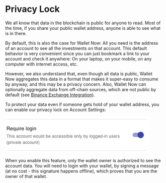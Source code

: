 # Privacy Lock

We all know that data in the blockchain is public for anyone to read. Most of the time, if you share your public wallet address, anyone is able to see what is in there.

By default, this is also the case for Wallet Now: All you need is the address of an account to see all the investments on that account. This default behavior is very convenient since you can just bookmark a link to your account and check it anywhere: On your laptop, on your mobile, on any computer with internet access, etc.

However, we also understand that, even though all data is public, Wallet Now aggregates this data in a format that makes it super-easy to consume by anyway, and this may be a privacy concern. Also, Wallet Now can optionally aggregate data from off-chain sources, which are not public by default \(see [Binance Exchange  Integration](binance-exchange-integration.md)\).

To protect  your data even if someone gets hold of your wallet address, you can enable our privacy lock on Account Settings:

![](../.gitbook/assets/privacylock.png)

When you enable this feature, only the wallet owner is authorized to see the account data. You will need to login with your wallet, by signing a message \(at no cost - this signature happens offline\), which proves that you are the owner of that wallet.



